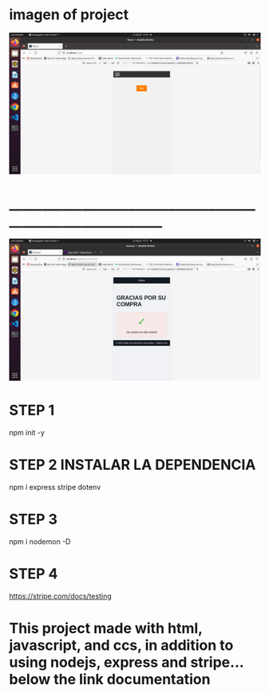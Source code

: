 # imagen of project
<img src="./src/public/img/movil1.png" alt="version movil">

# ____________________________________________________________


<img src="./src/public/img/movil2.png" alt="version movil2">


# STEP 1 
npm init -y

# STEP 2 INSTALAR LA DEPENDENCIA
npm i express stripe dotenv

# STEP 3
npm i nodemon -D

# STEP 4

https://stripe.com/docs/testing

# This project made with html, javascript, and ccs, in addition to using nodejs, express and stripe... below the link documentation

